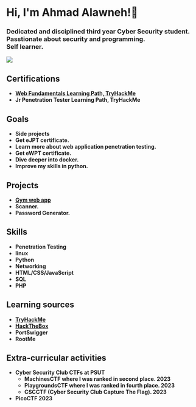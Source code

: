 <h1>Hi, I'm Ahmad Alawneh!👋</h1>
<h3>Dedicated and disciplined third year Cyber Security student.
<br>Passtionate about security and programming.<br>
Self learner.</h3>
<img src="https://www.hackthebox.com/badge/image/1109720"> 
<h2>Certifications</h2>

- <b>[Web Fundamentals Learning Path, TryHackMe](https://tryhackme-certificates.s3-eu-west-1.amazonaws.com/THM-LO0IFJ4FUE.png)</b>
- <b>Jr Penetration Tester Learning Path, TryHackMe</b>

<h2>Goals</h2>

- <b> Side projects <b>
- <b> Get eJPT certificate. </b>
- <b> Learn more about web application penetration testing. </b>
- <b> Get eWPT certificate. </b>
- <b> Dive deeper into docker. </b>
- <b> Improve my skills in python. </b>

<h2>Projects</h2>

- <b> [Gym web app](https://github.com/AhmadAlawneh3/Gym-web-app) </b>
- <b> Scanner. </b>
- <b> Password Generator. </b>

<h2>Skills</h2>

- Penetration Testing
- linux
- Python
- Networking
- HTML/CSS/JavaScript
- SQL
- PHP

<h2>Learning sources</h2>

- [TryHackMe](https://tryhackme.com/p/4L4WN3.H4CK)
- [HackTheBox](https://app.hackthebox.com/users/1109720)
- PortSwigger
- RootMe

<h2>Extra-curricular activities</h2>

- <b> Cyber Security Club CTFs at PSUT </b>
  - <b> MachinesCTF where I was ranked in second place.  2023 </b>
  - <b> PlaygroundsCTF where I was ranked in fourth place.  2023 </b>
  - <b> CSCCTF (Cyber Security Club Capture The Flag).  2023 </b>
- <b> PicoCTF 2023 </b>

<!--
**AhmadAlawneh3/AhmadAlawneh3** is a ✨ _special_ ✨ repository because its `README.md` (this file) appears on your GitHub profile.

Here are some ideas to get you started:

- 🔭 I’m currently working on ...
- 🌱 I’m currently learning ...
- 👯 I’m looking to collaborate on ...
- 🤔 I’m looking for help with ...
- 💬 Ask me about ...
- 📫 How to reach me: ...
- 😄 Pronouns: ...
- ⚡ Fun fact: ...
-->
